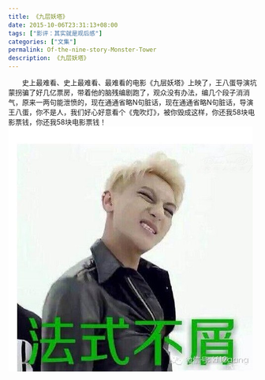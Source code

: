 ```yaml
---
title: 《九层妖塔》
date: 2015-10-06T23:31:13+08:00
tags: ["影评：其实就是观后感"]
categories: ["文集"]
permalink: Of-the-nine-story-Monster-Tower
description: 《九层妖塔》
---
```

　　史上最难看、史上最难看、最难看的电影《九层妖塔》上映了，王八蛋导演坑蒙拐骗了好几亿票房，带着他的脑残编剧跑了，观众没有办法，编几个段子消消气，原来一两句能泄愤的，现在通通省略N句脏话，现在通通省略N句脏话，导演王八蛋，你不是人，我们好心好意看个《鬼吹灯》，被你毁成这样，你还我58块电影票钱，你还我58块电影票钱！<!--more-->
![](/image/face/法式不屑.png)
